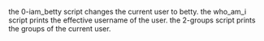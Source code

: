 the 0-iam_betty script changes the current user to betty.
the who_am_i script prints the effective username of the user.
the 2-groups script prints the groups of the current user.

